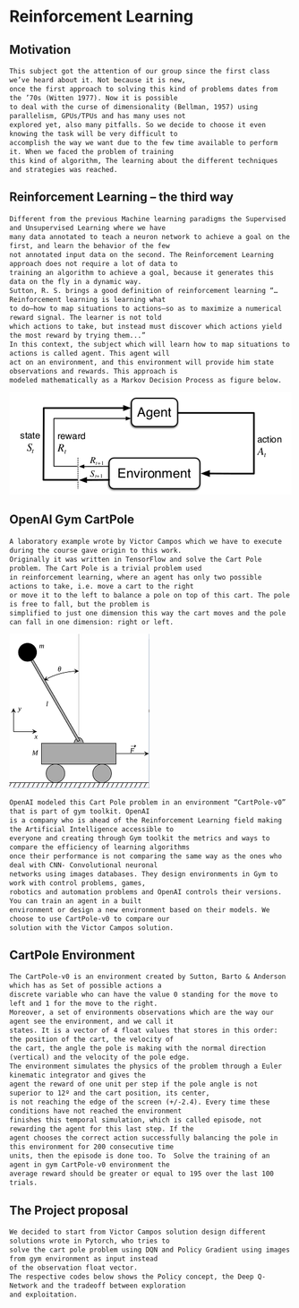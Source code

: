 # Reinforcement Learning

## Motivation

    This subject got the attention of our group since the first class we’ve heard about it. Not because it is new, 
    once the first approach to solving this kind of problems dates from the ’70s (Witten 1977). Now it is possible 
    to deal with the curse of dimensionality (Bellman, 1957) using parallelism, GPUs/TPUs and has many uses not 
    explored yet, also many pitfalls. So we decide to choose it even knowing the task will be very difficult to 
    accomplish the way we want due to the few time available to perform it. When we faced the problem of training
    this kind of algorithm, The learning about the different techniques and strategies was reached.

## Reinforcement Learning – the third way

    Different from the previous Machine learning paradigms the Supervised and Unsupervised Learning where we have 
    many data annotated to teach a neuron network to achieve a goal on the first, and learn the behavior of the few
    not annotated input data on the second. The Reinforcement Learning approach does not require a lot of data to 
    training an algorithm to achieve a goal, because it generates this data on the fly in a dynamic way.
    Sutton, R. S. brings a good definition of reinforcement learning “… Reinforcement learning is learning what 
    to do—how to map situations to actions—so as to maximize a numerical reward signal. The learner is not told 
    which actions to take, but instead must discover which actions yield the most reward by trying them...”
    In this context, the subject which will learn how to map situations to actions is called agent. This agent will
    act on an environment, and this environment will provide him state observations and rewards. This approach is 
    modeled mathematically as a Markov Decision Process as figure below.
![Octocat](assets/images/intromdp.png)

##  OpenAI Gym CartPole

    A laboratory example wrote by Victor Campos which we have to execute during the course gave origin to this work.
    Originally it was written in TensorFlow and solve the Cart Pole problem. The Cart Pole is a trivial problem used
    in reinforcement learning, where an agent has only two possible actions to take, i.e. move a cart to the right
    or move it to the left to balance a pole on top of this cart. The pole is free to fall, but the problem is 
    simplified to just one dimension this way the cart moves and the pole can fall in one dimension: right or left.

![Octocat](assets/images/cartpole.png)
    
    OpenAI modeled this Cart Pole problem in an environment “CartPole-v0” that is part of gym toolkit. OpenAI 
    is a company who is ahead of the Reinforcement Learning field making the Artificial Intelligence accessible to 
    everyone and creating through Gym toolkit the metrics and ways to compare the efficiency of learning algorithms
    once their performance is not comparing the same way as the ones who deal with CNN- Convolutional neuronal 
    networks using images databases. They design environments in Gym to work with control problems, games, 
    robotics and automation problems and OpenAI controls their versions. You can train an agent in a built 
    environment or design a new environment based on their models. We choose to use CartPole-v0 to compare our
    solution with the Victor Campos solution.

## CartPole Environment

    The CartPole-v0 is an environment created by Sutton, Barto & Anderson which has as Set of possible actions a 
    discrete variable who can have the value 0 standing for the move to left and 1 for the move to the right. 
    Moreover, a set of environments observations which are the way our agent see the environment, and we call it
    states. It is a vector of 4 float values that stores in this order: the position of the cart, the velocity of
    the cart, the angle the pole is making with the normal direction (vertical) and the velocity of the pole edge.
    The environment simulates the physics of the problem through a Euler kinematic integrator and gives the 
    agent the reward of one unit per step if the pole angle is not superior to 12º and the cart position, its center,
    is not reaching the edge of the screen (+/-2.4). Every time these conditions have not reached the environment
    finishes this temporal simulation, which is called episode, not rewarding the agent for this last step. If the 
    agent chooses the correct action successfully balancing the pole in this environment for 200 consecutive time 
    units, then the episode is done too. To  Solve the training of an agent in gym CartPole-v0 environment the 
    average reward should be greater or equal to 195 over the last 100 trials.

## The Project proposal

    We decided to start from Victor Campos solution design different solutions wrote in Pytorch, who tries to 
    solve the cart pole problem using DQN and Policy Gradient using images from gym environment as input instead 
    of the observation float vector.
    The respective codes below shows the Policy concept, the Deep Q-Network and the tradeoff between exploration 
    and exploitation.

